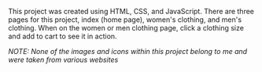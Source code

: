This project was created using HTML, CSS, and JavaScript. There are three pages for this project, index (home page), women's clothing, and men's clothing. When on the women or men clothing page, click a clothing size and add to cart to see it in action.

*NOTE: None of the images and icons within this project belong to me and were taken from various websites*
